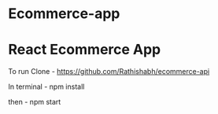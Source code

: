# Ecommerce-app
# React Ecommerce App


To run 
Clone - https://github.com/Rathishabh/ecommerce-api

In terminal - npm install

then - npm start

